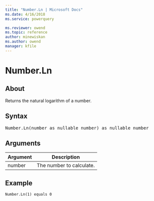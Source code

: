 ```yaml
---
title: "Number.Ln | Microsoft Docs"
ms.date: 4/16/2018
ms.service: powerquery

ms.reviewer: owend
ms.topic: reference
author: minewiskan
ms.author: owend
manager: kfile
---
```

# Number.Ln

  
## About  
Returns the natural logarithm of a number.  
  
## Syntax

<pre>
Number.Ln(number as nullable number) as nullable number  
</pre>
  
## Arguments  
  
|Argument|Description|  
|------------|---------------|  
|number|The number to calculate.|  
  
## Example  
  
```powerquery-m 
Number.Ln(1) equals 0  
```  
